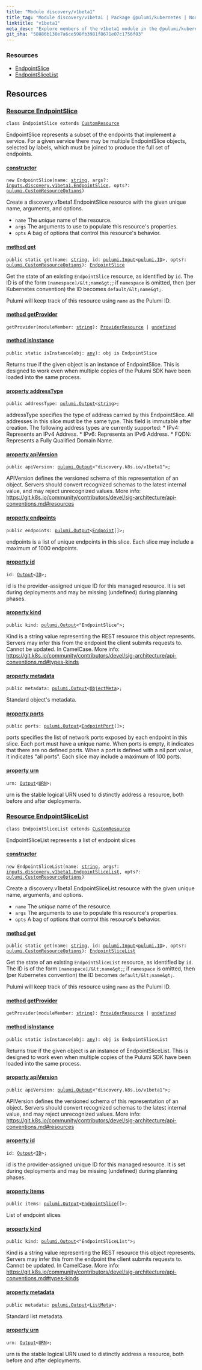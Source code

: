```yaml
---
title: "Module discovery/v1beta1"
title_tag: "Module discovery/v1beta1 | Package @pulumi/kubernetes | Node.js SDK"
linktitle: "v1beta1"
meta_desc: "Explore members of the v1beta1 module in the @pulumi/kubernetes package."
git_sha: "58086b130e7a6ce598fb3981f8671e07c1756f03"
---
```


<!-- WARNING: this page was generated by a tool. Do not edit it by hand. -->
<!-- To change it, please see https://github.com/pulumi/docs/tree/master/tools/tscdocgen. -->




<h3>Resources</h3>
<ul class="api">
    <li><a href="#EndpointSlice"><span class="symbol resource"></span>EndpointSlice</a></li>
    <li><a href="#EndpointSliceList"><span class="symbol resource"></span>EndpointSliceList</a></li>
</ul>




<h2 id="resources">Resources</h2>
<h3 class="pdoc-module-header" id="EndpointSlice" data-link-title="EndpointSlice">
    <a href="https://github.com/pulumi/pulumi-kubernetes/blob/{{< param git_sha >}}/sdk/nodejs/discovery/v1beta1/EndpointSlice.ts#L15">
        Resource <strong>EndpointSlice</strong>
    </a>
</h3>

<pre class="highlight"><code><span class='kr'>class</span> <span class='nx'>EndpointSlice</span> <span class='kr'>extends</span> <a href='/docs/reference/pkg/nodejs/pulumi/pulumi/#CustomResource'>CustomResource</a></code></pre>

EndpointSlice represents a subset of the endpoints that implement a service. For a given
service there may be multiple EndpointSlice objects, selected by labels, which must be joined
to produce the full set of endpoints.

<h4 class="pdoc-member-header" id="EndpointSlice-constructor">
<a class="pdoc-child-name" href="https://github.com/pulumi/pulumi-kubernetes/blob/{{< param git_sha >}}/sdk/nodejs/discovery/v1beta1/EndpointSlice.ts#L87"> <b>constructor</b></a>
</h4>


<pre class="highlight"><code><span class='kd'></span><span class='kd'>new</span> EndpointSlice(name: <span class='kd'><a href='https://developer.mozilla.org/en-US/docs/Web/JavaScript/Reference/Global_Objects/String'>string</a></span>, args?: <a href='/docs/reference/pkg/nodejs/pulumi/kubernetes/types/input/#EndpointSlice'>inputs.discovery.v1beta1.EndpointSlice</a>, opts?: <a href='/docs/reference/pkg/nodejs/pulumi/pulumi/#CustomResourceOptions'>pulumi.CustomResourceOptions</a>)</code></pre>


Create a discovery.v1beta1.EndpointSlice resource with the given unique name, arguments, and options.

* `name` The _unique_ name of the resource.
* `args` The arguments to use to populate this resource&#39;s properties.
* `opts` A bag of options that control this resource&#39;s behavior.

<h4 class="pdoc-member-header" id="EndpointSlice-get">
<a class="pdoc-child-name" href="https://github.com/pulumi/pulumi-kubernetes/blob/{{< param git_sha >}}/sdk/nodejs/discovery/v1beta1/EndpointSlice.ts#L70">method <b>get</b></a>
</h4>


<pre class="highlight"><code><span class='kd'>public static </span>get(name: <span class='kd'><a href='https://developer.mozilla.org/en-US/docs/Web/JavaScript/Reference/Global_Objects/String'>string</a></span>, id: <a href='/docs/reference/pkg/nodejs/pulumi/pulumi/#Input'>pulumi.Input</a>&lt;<a href='/docs/reference/pkg/nodejs/pulumi/pulumi/#ID'>pulumi.ID</a>&gt;, opts?: <a href='/docs/reference/pkg/nodejs/pulumi/pulumi/#CustomResourceOptions'>pulumi.CustomResourceOptions</a>): <a href='#EndpointSlice'>EndpointSlice</a></code></pre>


Get the state of an existing `EndpointSlice` resource, as identified by `id`.
The ID is of the form `[namespace]/&lt;name&gt;`; if `namespace` is omitted, then (per
Kubernetes convention) the ID becomes `default/&lt;name&gt;`.

Pulumi will keep track of this resource using `name` as the Pulumi ID.

<h4 class="pdoc-member-header" id="EndpointSlice-getProvider">
<a class="pdoc-child-name" href="https://github.com/pulumi/pulumi-kubernetes/blob/{{< param git_sha >}}/sdk/nodejs/discovery/v1beta1/EndpointSlice.ts#L15">method <b>getProvider</b></a>
</h4>


<pre class="highlight"><code><span class='kd'></span>getProvider(moduleMember: <span class='kd'><a href='https://developer.mozilla.org/en-US/docs/Web/JavaScript/Reference/Global_Objects/String'>string</a></span>): <a href='/docs/reference/pkg/nodejs/pulumi/pulumi/#ProviderResource'>ProviderResource</a> | <span class='kd'><a href='https://developer.mozilla.org/en-US/docs/Web/JavaScript/Reference/Global_Objects/undefined'>undefined</a></span></code></pre>

<h4 class="pdoc-member-header" id="EndpointSlice-isInstance">
<a class="pdoc-child-name" href="https://github.com/pulumi/pulumi-kubernetes/blob/{{< param git_sha >}}/sdk/nodejs/discovery/v1beta1/EndpointSlice.ts#L81">method <b>isInstance</b></a>
</h4>


<pre class="highlight"><code><span class='kd'>public static </span>isInstance(obj: <span class='kd'><a href='https://www.typescriptlang.org/docs/handbook/basic-types.html#any'>any</a></span>): obj is EndpointSlice</code></pre>


Returns true if the given object is an instance of EndpointSlice.  This is designed to work even
when multiple copies of the Pulumi SDK have been loaded into the same process.

<h4 class="pdoc-member-header" id="EndpointSlice-addressType">
<a class="pdoc-child-name" href="https://github.com/pulumi/pulumi-kubernetes/blob/{{< param git_sha >}}/sdk/nodejs/discovery/v1beta1/EndpointSlice.ts#L22">property <b>addressType</b></a>
</h4>

<pre class="highlight"><code><span class='kd'>public </span>addressType: <a href='/docs/reference/pkg/nodejs/pulumi/pulumi/#Output'>pulumi.Output</a>&lt;<span class='kd'><a href='https://developer.mozilla.org/en-US/docs/Web/JavaScript/Reference/Global_Objects/String'>string</a></span>&gt;;</code></pre>

addressType specifies the type of address carried by this EndpointSlice. All addresses in
this slice must be the same type. This field is immutable after creation. The following
address types are currently supported: * IPv4: Represents an IPv4 Address. * IPv6:
Represents an IPv6 Address. * FQDN: Represents a Fully Qualified Domain Name.

<h4 class="pdoc-member-header" id="EndpointSlice-apiVersion">
<a class="pdoc-child-name" href="https://github.com/pulumi/pulumi-kubernetes/blob/{{< param git_sha >}}/sdk/nodejs/discovery/v1beta1/EndpointSlice.ts#L30">property <b>apiVersion</b></a>
</h4>

<pre class="highlight"><code><span class='kd'>public </span>apiVersion: <a href='/docs/reference/pkg/nodejs/pulumi/pulumi/#Output'>pulumi.Output</a>&lt;<span class='s2'>"discovery.k8s.io/v1beta1"</span>&gt;;</code></pre>

APIVersion defines the versioned schema of this representation of an object. Servers should
convert recognized schemas to the latest internal value, and may reject unrecognized
values. More info:
https://git.k8s.io/community/contributors/devel/sig-architecture/api-conventions.md#resources

<h4 class="pdoc-member-header" id="EndpointSlice-endpoints">
<a class="pdoc-child-name" href="https://github.com/pulumi/pulumi-kubernetes/blob/{{< param git_sha >}}/sdk/nodejs/discovery/v1beta1/EndpointSlice.ts#L36">property <b>endpoints</b></a>
</h4>

<pre class="highlight"><code><span class='kd'>public </span>endpoints: <a href='/docs/reference/pkg/nodejs/pulumi/pulumi/#Output'>pulumi.Output</a>&lt;<a href='/docs/reference/pkg/nodejs/pulumi/kubernetes/types/output/#Endpoint'>Endpoint</a>[]&gt;;</code></pre>

endpoints is a list of unique endpoints in this slice. Each slice may include a maximum of
1000 endpoints.

<h4 class="pdoc-member-header" id="EndpointSlice-id">
<a class="pdoc-child-name" href="https://github.com/pulumi/pulumi-kubernetes/blob/{{< param git_sha >}}/sdk/nodejs/discovery/v1beta1/EndpointSlice.ts#L15">property <b>id</b></a>
</h4>

<pre class="highlight"><code><span class='kd'></span>id: <a href='/docs/reference/pkg/nodejs/pulumi/pulumi/#Output'>Output</a>&lt;<a href='/docs/reference/pkg/nodejs/pulumi/pulumi/#ID'>ID</a>&gt;;</code></pre>

id is the provider-assigned unique ID for this managed resource.  It is set during
deployments and may be missing (undefined) during planning phases.

<h4 class="pdoc-member-header" id="EndpointSlice-kind">
<a class="pdoc-child-name" href="https://github.com/pulumi/pulumi-kubernetes/blob/{{< param git_sha >}}/sdk/nodejs/discovery/v1beta1/EndpointSlice.ts#L44">property <b>kind</b></a>
</h4>

<pre class="highlight"><code><span class='kd'>public </span>kind: <a href='/docs/reference/pkg/nodejs/pulumi/pulumi/#Output'>pulumi.Output</a>&lt;<span class='s2'>"EndpointSlice"</span>&gt;;</code></pre>

Kind is a string value representing the REST resource this object represents. Servers may
infer this from the endpoint the client submits requests to. Cannot be updated. In
CamelCase. More info:
https://git.k8s.io/community/contributors/devel/sig-architecture/api-conventions.md#types-kinds

<h4 class="pdoc-member-header" id="EndpointSlice-metadata">
<a class="pdoc-child-name" href="https://github.com/pulumi/pulumi-kubernetes/blob/{{< param git_sha >}}/sdk/nodejs/discovery/v1beta1/EndpointSlice.ts#L49">property <b>metadata</b></a>
</h4>

<pre class="highlight"><code><span class='kd'>public </span>metadata: <a href='/docs/reference/pkg/nodejs/pulumi/pulumi/#Output'>pulumi.Output</a>&lt;<a href='/docs/reference/pkg/nodejs/pulumi/kubernetes/types/output/#ObjectMeta'>ObjectMeta</a>&gt;;</code></pre>

Standard object's metadata.

<h4 class="pdoc-member-header" id="EndpointSlice-ports">
<a class="pdoc-child-name" href="https://github.com/pulumi/pulumi-kubernetes/blob/{{< param git_sha >}}/sdk/nodejs/discovery/v1beta1/EndpointSlice.ts#L57">property <b>ports</b></a>
</h4>

<pre class="highlight"><code><span class='kd'>public </span>ports: <a href='/docs/reference/pkg/nodejs/pulumi/pulumi/#Output'>pulumi.Output</a>&lt;<a href='/docs/reference/pkg/nodejs/pulumi/kubernetes/types/output/#EndpointPort'>EndpointPort</a>[]&gt;;</code></pre>

ports specifies the list of network ports exposed by each endpoint in this slice. Each port
must have a unique name. When ports is empty, it indicates that there are no defined ports.
When a port is defined with a nil port value, it indicates "all ports". Each slice may
include a maximum of 100 ports.

<h4 class="pdoc-member-header" id="EndpointSlice-urn">
<a class="pdoc-child-name" href="https://github.com/pulumi/pulumi-kubernetes/blob/{{< param git_sha >}}/sdk/nodejs/discovery/v1beta1/EndpointSlice.ts#L15">property <b>urn</b></a>
</h4>

<pre class="highlight"><code><span class='kd'></span>urn: <a href='/docs/reference/pkg/nodejs/pulumi/pulumi/#Output'>Output</a>&lt;<a href='/docs/reference/pkg/nodejs/pulumi/pulumi/#URN'>URN</a>&gt;;</code></pre>

urn is the stable logical URN used to distinctly address a resource, both before and after
deployments.

<h3 class="pdoc-module-header" id="EndpointSliceList" data-link-title="EndpointSliceList">
    <a href="https://github.com/pulumi/pulumi-kubernetes/blob/{{< param git_sha >}}/sdk/nodejs/discovery/v1beta1/EndpointSliceList.ts#L13">
        Resource <strong>EndpointSliceList</strong>
    </a>
</h3>

<pre class="highlight"><code><span class='kr'>class</span> <span class='nx'>EndpointSliceList</span> <span class='kr'>extends</span> <a href='/docs/reference/pkg/nodejs/pulumi/pulumi/#CustomResource'>CustomResource</a></code></pre>

EndpointSliceList represents a list of endpoint slices

<h4 class="pdoc-member-header" id="EndpointSliceList-constructor">
<a class="pdoc-child-name" href="https://github.com/pulumi/pulumi-kubernetes/blob/{{< param git_sha >}}/sdk/nodejs/discovery/v1beta1/EndpointSliceList.ts#L68"> <b>constructor</b></a>
</h4>


<pre class="highlight"><code><span class='kd'></span><span class='kd'>new</span> EndpointSliceList(name: <span class='kd'><a href='https://developer.mozilla.org/en-US/docs/Web/JavaScript/Reference/Global_Objects/String'>string</a></span>, args?: <a href='/docs/reference/pkg/nodejs/pulumi/kubernetes/types/input/#EndpointSliceList'>inputs.discovery.v1beta1.EndpointSliceList</a>, opts?: <a href='/docs/reference/pkg/nodejs/pulumi/pulumi/#CustomResourceOptions'>pulumi.CustomResourceOptions</a>)</code></pre>


Create a discovery.v1beta1.EndpointSliceList resource with the given unique name, arguments, and options.

* `name` The _unique_ name of the resource.
* `args` The arguments to use to populate this resource&#39;s properties.
* `opts` A bag of options that control this resource&#39;s behavior.

<h4 class="pdoc-member-header" id="EndpointSliceList-get">
<a class="pdoc-child-name" href="https://github.com/pulumi/pulumi-kubernetes/blob/{{< param git_sha >}}/sdk/nodejs/discovery/v1beta1/EndpointSliceList.ts#L51">method <b>get</b></a>
</h4>


<pre class="highlight"><code><span class='kd'>public static </span>get(name: <span class='kd'><a href='https://developer.mozilla.org/en-US/docs/Web/JavaScript/Reference/Global_Objects/String'>string</a></span>, id: <a href='/docs/reference/pkg/nodejs/pulumi/pulumi/#Input'>pulumi.Input</a>&lt;<a href='/docs/reference/pkg/nodejs/pulumi/pulumi/#ID'>pulumi.ID</a>&gt;, opts?: <a href='/docs/reference/pkg/nodejs/pulumi/pulumi/#CustomResourceOptions'>pulumi.CustomResourceOptions</a>): <a href='#EndpointSliceList'>EndpointSliceList</a></code></pre>


Get the state of an existing `EndpointSliceList` resource, as identified by `id`.
The ID is of the form `[namespace]/&lt;name&gt;`; if `namespace` is omitted, then (per
Kubernetes convention) the ID becomes `default/&lt;name&gt;`.

Pulumi will keep track of this resource using `name` as the Pulumi ID.

<h4 class="pdoc-member-header" id="EndpointSliceList-getProvider">
<a class="pdoc-child-name" href="https://github.com/pulumi/pulumi-kubernetes/blob/{{< param git_sha >}}/sdk/nodejs/discovery/v1beta1/EndpointSliceList.ts#L13">method <b>getProvider</b></a>
</h4>


<pre class="highlight"><code><span class='kd'></span>getProvider(moduleMember: <span class='kd'><a href='https://developer.mozilla.org/en-US/docs/Web/JavaScript/Reference/Global_Objects/String'>string</a></span>): <a href='/docs/reference/pkg/nodejs/pulumi/pulumi/#ProviderResource'>ProviderResource</a> | <span class='kd'><a href='https://developer.mozilla.org/en-US/docs/Web/JavaScript/Reference/Global_Objects/undefined'>undefined</a></span></code></pre>

<h4 class="pdoc-member-header" id="EndpointSliceList-isInstance">
<a class="pdoc-child-name" href="https://github.com/pulumi/pulumi-kubernetes/blob/{{< param git_sha >}}/sdk/nodejs/discovery/v1beta1/EndpointSliceList.ts#L62">method <b>isInstance</b></a>
</h4>


<pre class="highlight"><code><span class='kd'>public static </span>isInstance(obj: <span class='kd'><a href='https://www.typescriptlang.org/docs/handbook/basic-types.html#any'>any</a></span>): obj is EndpointSliceList</code></pre>


Returns true if the given object is an instance of EndpointSliceList.  This is designed to work even
when multiple copies of the Pulumi SDK have been loaded into the same process.

<h4 class="pdoc-member-header" id="EndpointSliceList-apiVersion">
<a class="pdoc-child-name" href="https://github.com/pulumi/pulumi-kubernetes/blob/{{< param git_sha >}}/sdk/nodejs/discovery/v1beta1/EndpointSliceList.ts#L20">property <b>apiVersion</b></a>
</h4>

<pre class="highlight"><code><span class='kd'>public </span>apiVersion: <a href='/docs/reference/pkg/nodejs/pulumi/pulumi/#Output'>pulumi.Output</a>&lt;<span class='s2'>"discovery.k8s.io/v1beta1"</span>&gt;;</code></pre>

APIVersion defines the versioned schema of this representation of an object. Servers should
convert recognized schemas to the latest internal value, and may reject unrecognized
values. More info:
https://git.k8s.io/community/contributors/devel/sig-architecture/api-conventions.md#resources

<h4 class="pdoc-member-header" id="EndpointSliceList-id">
<a class="pdoc-child-name" href="https://github.com/pulumi/pulumi-kubernetes/blob/{{< param git_sha >}}/sdk/nodejs/discovery/v1beta1/EndpointSliceList.ts#L13">property <b>id</b></a>
</h4>

<pre class="highlight"><code><span class='kd'></span>id: <a href='/docs/reference/pkg/nodejs/pulumi/pulumi/#Output'>Output</a>&lt;<a href='/docs/reference/pkg/nodejs/pulumi/pulumi/#ID'>ID</a>&gt;;</code></pre>

id is the provider-assigned unique ID for this managed resource.  It is set during
deployments and may be missing (undefined) during planning phases.

<h4 class="pdoc-member-header" id="EndpointSliceList-items">
<a class="pdoc-child-name" href="https://github.com/pulumi/pulumi-kubernetes/blob/{{< param git_sha >}}/sdk/nodejs/discovery/v1beta1/EndpointSliceList.ts#L25">property <b>items</b></a>
</h4>

<pre class="highlight"><code><span class='kd'>public </span>items: <a href='/docs/reference/pkg/nodejs/pulumi/pulumi/#Output'>pulumi.Output</a>&lt;<a href='/docs/reference/pkg/nodejs/pulumi/kubernetes/types/output/#EndpointSlice'>EndpointSlice</a>[]&gt;;</code></pre>

List of endpoint slices

<h4 class="pdoc-member-header" id="EndpointSliceList-kind">
<a class="pdoc-child-name" href="https://github.com/pulumi/pulumi-kubernetes/blob/{{< param git_sha >}}/sdk/nodejs/discovery/v1beta1/EndpointSliceList.ts#L33">property <b>kind</b></a>
</h4>

<pre class="highlight"><code><span class='kd'>public </span>kind: <a href='/docs/reference/pkg/nodejs/pulumi/pulumi/#Output'>pulumi.Output</a>&lt;<span class='s2'>"EndpointSliceList"</span>&gt;;</code></pre>

Kind is a string value representing the REST resource this object represents. Servers may
infer this from the endpoint the client submits requests to. Cannot be updated. In
CamelCase. More info:
https://git.k8s.io/community/contributors/devel/sig-architecture/api-conventions.md#types-kinds

<h4 class="pdoc-member-header" id="EndpointSliceList-metadata">
<a class="pdoc-child-name" href="https://github.com/pulumi/pulumi-kubernetes/blob/{{< param git_sha >}}/sdk/nodejs/discovery/v1beta1/EndpointSliceList.ts#L38">property <b>metadata</b></a>
</h4>

<pre class="highlight"><code><span class='kd'>public </span>metadata: <a href='/docs/reference/pkg/nodejs/pulumi/pulumi/#Output'>pulumi.Output</a>&lt;<a href='/docs/reference/pkg/nodejs/pulumi/kubernetes/types/output/#ListMeta'>ListMeta</a>&gt;;</code></pre>

Standard list metadata.

<h4 class="pdoc-member-header" id="EndpointSliceList-urn">
<a class="pdoc-child-name" href="https://github.com/pulumi/pulumi-kubernetes/blob/{{< param git_sha >}}/sdk/nodejs/discovery/v1beta1/EndpointSliceList.ts#L13">property <b>urn</b></a>
</h4>

<pre class="highlight"><code><span class='kd'></span>urn: <a href='/docs/reference/pkg/nodejs/pulumi/pulumi/#Output'>Output</a>&lt;<a href='/docs/reference/pkg/nodejs/pulumi/pulumi/#URN'>URN</a>&gt;;</code></pre>

urn is the stable logical URN used to distinctly address a resource, both before and after
deployments.



